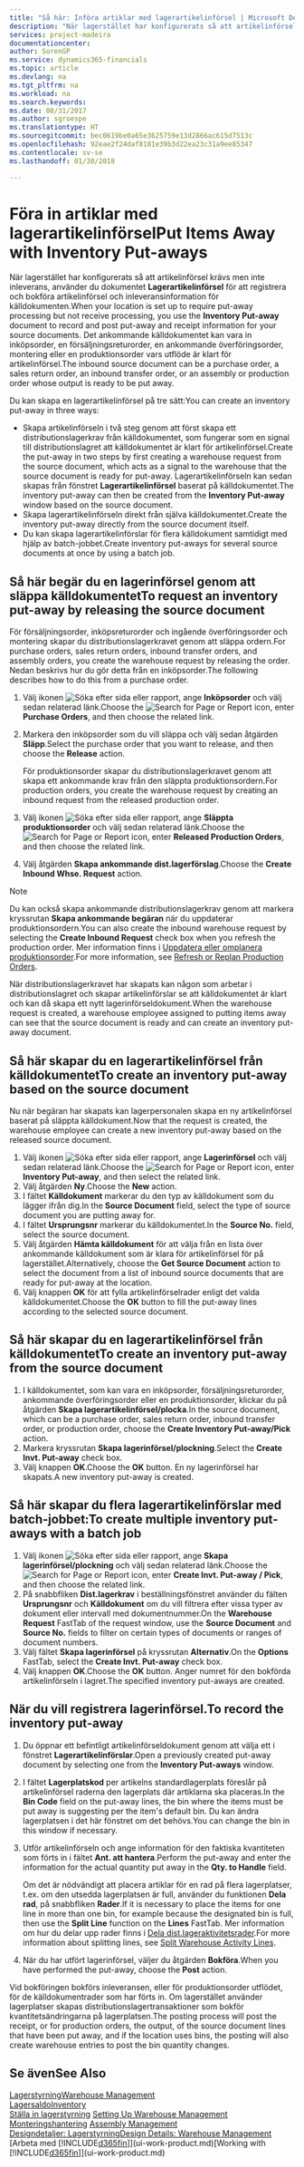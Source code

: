 ```yaml
---
title: "Så här: Införa artiklar med lagerartikelinförsel | Microsoft Docs"
description: "När lagerstället har konfigurerats så att artikelinförsel krävs men inte inleverans, använder du dokumentet **Lagerartikelinförsel** för att registrera och bokföra artikelinförsel och inleveransinformation för källdokumenten. Det ankommande källdokumentet kan vara in inköpsorder, en försäljningsreturorder, en ankommande överföringsorder eller en produktionsorder vars utflöde är klart för artikelinförsel."
services: project-madeira
documentationcenter: 
author: SorenGP
ms.service: dynamics365-financials
ms.topic: article
ms.devlang: na
ms.tgt_pltfrm: na
ms.workload: na
ms.search.keywords: 
ms.date: 08/31/2017
ms.author: sgroespe
ms.translationtype: HT
ms.sourcegitcommit: bec0619be0a65e3625759e13d2866ac615d7513c
ms.openlocfilehash: 92eae2f24daf8181e39b3d22ea23c31a9ee85347
ms.contentlocale: sv-se
ms.lasthandoff: 01/30/2018

---
```

# <a name="put-items-away-with-inventory-put-aways"></a><span data-ttu-id="be966-104">Föra in artiklar med lagerartikelinförsel</span><span class="sxs-lookup"><span data-stu-id="be966-104">Put Items Away with Inventory Put-aways</span></span>
<span data-ttu-id="be966-105">När lagerstället har konfigurerats så att artikelinförsel krävs men inte inleverans, använder du dokumentet **Lagerartikelinförsel** för att registrera och bokföra artikelinförsel och inleveransinformation för källdokumenten.</span><span class="sxs-lookup"><span data-stu-id="be966-105">When your location is set up to require put-away processing but not receive processing, you use the **Inventory Put-away** document to record and post put-away and receipt information for your source documents.</span></span> <span data-ttu-id="be966-106">Det ankommande källdokumentet kan vara in inköpsorder, en försäljningsreturorder, en ankommande överföringsorder, montering eller en produktionsorder vars utflöde är klart för artikelinförsel.</span><span class="sxs-lookup"><span data-stu-id="be966-106">The inbound source document can be a purchase order, a sales return order, an inbound transfer order, or an assembly or production order whose output is ready to be put away.</span></span>  

<span data-ttu-id="be966-107">Du kan skapa en lagerartikelinförsel på tre sätt:</span><span class="sxs-lookup"><span data-stu-id="be966-107">You can create an inventory put-away in three ways:</span></span>  

- <span data-ttu-id="be966-108">Skapa artikelinförseln i två steg genom att först skapa ett distributionslagerkrav från källdokumentet, som fungerar som en signal till distributionslagret att källdokumentet är klart för artikelinförsel.</span><span class="sxs-lookup"><span data-stu-id="be966-108">Create the put-away in two steps by first creating a warehouse request from the source document, which acts as a signal to the warehouse that the source document is ready for put-away.</span></span> <span data-ttu-id="be966-109">Lagerartikelinförseln kan sedan skapas från fönstret **Lagerartikelinförsel** baserat på källdokumentet.</span><span class="sxs-lookup"><span data-stu-id="be966-109">The inventory put-away can then be created from the **Inventory Put-away** window based on the source document.</span></span>  
- <span data-ttu-id="be966-110">Skapa lagerartikelinförseln direkt från själva källdokumentet.</span><span class="sxs-lookup"><span data-stu-id="be966-110">Create the inventory put-away directly from the source document itself.</span></span>  
- <span data-ttu-id="be966-111">Du kan skapa lagerartikelinförslar för flera källdokument samtidigt med hjälp av batch-jobbet.</span><span class="sxs-lookup"><span data-stu-id="be966-111">Create inventory put-aways for several source documents at once by using a batch job.</span></span>  

## <a name="to-request-an-inventory-put-away-by-releasing-the-source-document"></a><span data-ttu-id="be966-112">Så här begär du en lagerinförsel genom att släppa källdokumentet</span><span class="sxs-lookup"><span data-stu-id="be966-112">To request an inventory put-away by releasing the source document</span></span>
<span data-ttu-id="be966-113">För försäljningsorder, inköpsreturorder och ingående överföringsorder och montering skapar du distributionslagerkravet genom att släppa ordern.</span><span class="sxs-lookup"><span data-stu-id="be966-113">For purchase orders, sales return orders, inbound transfer orders, and assembly orders, you create the warehouse request by releasing the order.</span></span> <span data-ttu-id="be966-114">Nedan beskrivs hur du gör detta från en inköpsorder.</span><span class="sxs-lookup"><span data-stu-id="be966-114">The following describes how to do this from a purchase order.</span></span>  

1.  <span data-ttu-id="be966-115">Välj ikonen ![Söka efter sida eller rapport](media/ui-search/search_small.png "Ikonen Söka efter sida eller rapport"), ange **Inköpsorder** och välj sedan relaterad länk.</span><span class="sxs-lookup"><span data-stu-id="be966-115">Choose the ![Search for Page or Report](media/ui-search/search_small.png "Search for Page or Report icon") icon, enter **Purchase Orders**, and then choose the related link.</span></span>
2. <span data-ttu-id="be966-116">Markera den inköpsorder som du vill släppa och välj sedan åtgärden **Släpp**.</span><span class="sxs-lookup"><span data-stu-id="be966-116">Select the purchase order that you want to release, and then choose the **Release** action.</span></span>  

    <span data-ttu-id="be966-117">För produktionsorder skapar du distributionslagerkravet genom att skapa ett ankommande krav från den släppta produktionsordern.</span><span class="sxs-lookup"><span data-stu-id="be966-117">For production orders, you create the warehouse request by creating an inbound request from the released production order.</span></span>  
3.  <span data-ttu-id="be966-118">Välj ikonen ![Söka efter sida eller rapport](media/ui-search/search_small.png "Ikonen Söka efter sida eller rapport"), ange **Släppta produktionsorder** och välj sedan relaterad länk.</span><span class="sxs-lookup"><span data-stu-id="be966-118">Choose the ![Search for Page or Report](media/ui-search/search_small.png "Search for Page or Report icon") icon, enter **Released Production Orders**, and then choose the related link.</span></span>  
4. <span data-ttu-id="be966-119">Välj åtgärden **Skapa ankommande dist.lagerförslag**.</span><span class="sxs-lookup"><span data-stu-id="be966-119">Choose the **Create Inbound Whse. Request** action.</span></span>  

> [!NOTE]  
>  <span data-ttu-id="be966-120">Du kan också skapa ankommande distributionslagerkrav genom att markera kryssrutan **Skapa ankommande begäran** när du uppdaterar produktionsordern.</span><span class="sxs-lookup"><span data-stu-id="be966-120">You can also create the inbound warehouse request by selecting the **Create Inbound Request** check box when you refresh the production order.</span></span> <span data-ttu-id="be966-121">Mer information finns i [Uppdatera eller omplanera produktionsorder](production-how-to-replan-refresh-production-orders.md).</span><span class="sxs-lookup"><span data-stu-id="be966-121">For more information, see [Refresh or Replan Production Orders](production-how-to-replan-refresh-production-orders.md).</span></span>  

<span data-ttu-id="be966-122">När distributionslagerkravet har skapats kan någon som arbetar i distributionslagret och skapar artikelinförslar se att källdokumentet är klart och kan då skapa ett nytt lagerinförseldokument.</span><span class="sxs-lookup"><span data-stu-id="be966-122">When the warehouse request is created, a warehouse employee assigned to putting items away can see that the source document is ready and can create an inventory put-away document.</span></span>  

## <a name="to-create-an-inventory-put-away-based-on-the-source-document"></a><span data-ttu-id="be966-123">Så här skapar du en lagerartikelinförsel från källdokumentet</span><span class="sxs-lookup"><span data-stu-id="be966-123">To create an inventory put-away based on the source document</span></span>
<span data-ttu-id="be966-124">Nu när begäran har skapats kan lagerpersonalen skapa en ny artikelinförsel baserat på släppta källdokument.</span><span class="sxs-lookup"><span data-stu-id="be966-124">Now that the request is created, the warehouse employee can create a new inventory put-away based on the released source document.</span></span>   
1.  <span data-ttu-id="be966-125">Välj ikonen ![Söka efter sida eller rapport](media/ui-search/search_small.png "Ikonen Söka efter sida eller rapport"), ange **Lagerinförsel** och välj sedan relaterad länk.</span><span class="sxs-lookup"><span data-stu-id="be966-125">Choose the ![Search for Page or Report](media/ui-search/search_small.png "Search for Page or Report icon") icon, enter **Inventory Put-away**, and then select the related link.</span></span>  
2. <span data-ttu-id="be966-126">Välj åtgärden **Ny**.</span><span class="sxs-lookup"><span data-stu-id="be966-126">Choose the **New** action.</span></span>  
3. <span data-ttu-id="be966-127">I fältet **Källdokument** markerar du den typ av källdokument som du lägger ifrån dig.</span><span class="sxs-lookup"><span data-stu-id="be966-127">In the **Source Document** field, select the type of source document you are putting away for.</span></span>  
4. <span data-ttu-id="be966-128">I fältet **Ursprungsnr** markerar du källdokumentet.</span><span class="sxs-lookup"><span data-stu-id="be966-128">In the **Source No.** field, select the source document.</span></span>  
5. <span data-ttu-id="be966-129">Välj åtgärden **Hämta källdokument** för att välja från en lista över ankommande källdokument som är klara för artikelinförsel för på lagerstället.</span><span class="sxs-lookup"><span data-stu-id="be966-129">Alternatively, choose the **Get Source Document** action to select the document from a list of inbound source documents that are ready for put-away at the location.</span></span>  
6. <span data-ttu-id="be966-130">Välj knappen **OK** för att fylla artikelinförselrader enligt det valda källdokumentet.</span><span class="sxs-lookup"><span data-stu-id="be966-130">Choose the **OK** button to fill the put-away lines according to the selected source document.</span></span>  

## <a name="to-create-an-inventory-put-away-from-the-source-document"></a><span data-ttu-id="be966-131">Så här skapar du en lagerartikelinförsel från källdokumentet</span><span class="sxs-lookup"><span data-stu-id="be966-131">To create an inventory put-away from the source document</span></span>  
1.  <span data-ttu-id="be966-132">I källdokumentet, som kan vara en inköpsorder, försäljningsreturorder, ankommande överföringsorder eller en produktionsorder, klickar du på åtgärden **Skapa lagerartikelinförsel/plocka**.</span><span class="sxs-lookup"><span data-stu-id="be966-132">In the source document, which can be a purchase order, sales return order, inbound transfer order, or production order, choose the **Create Inventory Put-away/Pick** action.</span></span>  
2. <span data-ttu-id="be966-133">Markera kryssrutan **Skapa lagerinförsel/plockning**.</span><span class="sxs-lookup"><span data-stu-id="be966-133">Select the **Create Invt. Put-away** check box.</span></span>
3. <span data-ttu-id="be966-134">Välj knappen **OK**.</span><span class="sxs-lookup"><span data-stu-id="be966-134">Choose the **OK** button.</span></span> <span data-ttu-id="be966-135">En ny lagerinförsel har skapats.</span><span class="sxs-lookup"><span data-stu-id="be966-135">A new inventory put-away is created.</span></span>

## <a name="to-create-multiple-inventory-put-aways-with-a-batch-job"></a><span data-ttu-id="be966-136">Så här skapar du flera lagerartikelinförslar med batch-jobbet:</span><span class="sxs-lookup"><span data-stu-id="be966-136">To create multiple inventory put-aways with a batch job</span></span>  
1.  <span data-ttu-id="be966-137">Välj ikonen ![Söka efter sida eller rapport](media/ui-search/search_small.png "Ikonen Söka efter sida eller rapport"), ange **Skapa lagerinförsel/plockning** och välj sedan relaterad länk.</span><span class="sxs-lookup"><span data-stu-id="be966-137">Choose the ![Search for Page or Report](media/ui-search/search_small.png "Search for Page or Report icon") icon, enter **Create Invt. Put-away / Pick**, and then choose the related link.</span></span>  
2.  <span data-ttu-id="be966-138">På snabbfliken **Dist.lagerkrav** i beställningsfönstret använder du fälten **Ursprungsnr** och **Källdokument** om du vill filtrera efter vissa typer av dokument eller intervall med dokumentnummer.</span><span class="sxs-lookup"><span data-stu-id="be966-138">On the **Warehouse Request** FastTab of the request window, use the **Source Document** and **Source No.** fields to filter on certain types of documents or ranges of document numbers.</span></span>  
3.  <span data-ttu-id="be966-139">Välj fältet **Skapa lagerinförsel** på kryssrutan **Alternativ**.</span><span class="sxs-lookup"><span data-stu-id="be966-139">On the **Options** FastTab, select the **Create Invt. Put-away** check box.</span></span>
4.  <span data-ttu-id="be966-140">Välj knappen **OK**.</span><span class="sxs-lookup"><span data-stu-id="be966-140">Choose the **OK** button.</span></span> <span data-ttu-id="be966-141">Anger numret för den bokförda artikelinförseln i lagret.</span><span class="sxs-lookup"><span data-stu-id="be966-141">The specified inventory put-aways are created.</span></span>

## <a name="to-record-the-inventory-put-away"></a><span data-ttu-id="be966-142">När du vill registrera lagerinförsel.</span><span class="sxs-lookup"><span data-stu-id="be966-142">To record the inventory put-away</span></span>  
1. <span data-ttu-id="be966-143">Du öppnar ett befintligt artikelinförseldokument genom att välja ett i fönstret **Lagerartikelinförslar**.</span><span class="sxs-lookup"><span data-stu-id="be966-143">Open a previously created put-away document by selecting one from the **Inventory Put-aways** window.</span></span>  
2. <span data-ttu-id="be966-144">I fältet **Lagerplatskod** per artikelns standardlagerplats föreslår på artikelinförsel raderna den lagerplats där artiklarna ska placeras.</span><span class="sxs-lookup"><span data-stu-id="be966-144">In the **Bin Code** field on the put-away lines, the bin where the items must be put away is suggesting per the item's default bin.</span></span> <span data-ttu-id="be966-145">Du kan ändra lagerplatsen i det här fönstret om det behövs.</span><span class="sxs-lookup"><span data-stu-id="be966-145">You can change the bin in this window if necessary.</span></span>  
3. <span data-ttu-id="be966-146">Utför artikelinförseln och ange information för den faktiska kvantiteten som förts in i fältet **Ant. att hantera**.</span><span class="sxs-lookup"><span data-stu-id="be966-146">Perform the put-away and enter the information for the actual quantity put away in the **Qty. to Handle** field.</span></span>

    <span data-ttu-id="be966-147">Om det är nödvändigt att placera artiklar för en rad på flera lagerplatser, t.ex. om den utsedda lagerplatsen är full, använder du funktionen **Dela rad**, på snabbfliken **Rader**.</span><span class="sxs-lookup"><span data-stu-id="be966-147">If it is necessary to place the items for one line in more than one bin, for example because the designated bin is full, then use the **Split Line** function on the **Lines** FastTab.</span></span> <span data-ttu-id="be966-148">Mer information om hur du delar upp rader finns i [Dela dist.lageraktivitetsrader](warehouse-how-to-split-warehouse-activity-lines.md).</span><span class="sxs-lookup"><span data-stu-id="be966-148">For more information about splitting lines, see [Split Warehouse Activity Lines](warehouse-how-to-split-warehouse-activity-lines.md).</span></span>  
4. <span data-ttu-id="be966-149">När du har utfört lagerinförsel, väljer du åtgärden **Bokföra**.</span><span class="sxs-lookup"><span data-stu-id="be966-149">When you have performed the put-away, choose the **Post** action.</span></span>  

<span data-ttu-id="be966-150">Vid bokföringen bokförs inleveransen, eller för produktionsorder utflödet, för de källdokumentrader som har förts in. Om lagerstället använder lagerplatser skapas distributionslagertransaktioner som bokför kvantitetsändringarna på lagerplatsen.</span><span class="sxs-lookup"><span data-stu-id="be966-150">The posting process will post the receipt, or for production orders, the output, of the source document lines that have been put away, and if the location uses bins, the posting will also create warehouse entries to post the bin quantity changes.</span></span>

## <a name="see-also"></a><span data-ttu-id="be966-151">Se även</span><span class="sxs-lookup"><span data-stu-id="be966-151">See Also</span></span>  
[<span data-ttu-id="be966-152">Lagerstyrning</span><span class="sxs-lookup"><span data-stu-id="be966-152">Warehouse Management</span></span>](warehouse-manage-warehouse.md)  
[<span data-ttu-id="be966-153">Lagersaldo</span><span class="sxs-lookup"><span data-stu-id="be966-153">Inventory</span></span>](inventory-manage-inventory.md)  
<span data-ttu-id="be966-154">[Ställa in lagerstyrning](warehouse-setup-warehouse.md)   </span><span class="sxs-lookup"><span data-stu-id="be966-154">[Setting Up Warehouse Management](warehouse-setup-warehouse.md)   </span></span>  
<span data-ttu-id="be966-155">[Monteringshantering](assembly-assemble-items.md)  </span><span class="sxs-lookup"><span data-stu-id="be966-155">[Assembly Management](assembly-assemble-items.md)  </span></span>  
[<span data-ttu-id="be966-156">Designdetaljer: Lagerstyrning</span><span class="sxs-lookup"><span data-stu-id="be966-156">Design Details: Warehouse Management</span></span>](design-details-warehouse-management.md)  
<span data-ttu-id="be966-157">[Arbeta med [!INCLUDE[d365fin](includes/d365fin_md.md)]](ui-work-product.md)</span><span class="sxs-lookup"><span data-stu-id="be966-157">[Working with [!INCLUDE[d365fin](includes/d365fin_md.md)]](ui-work-product.md)</span></span>  

